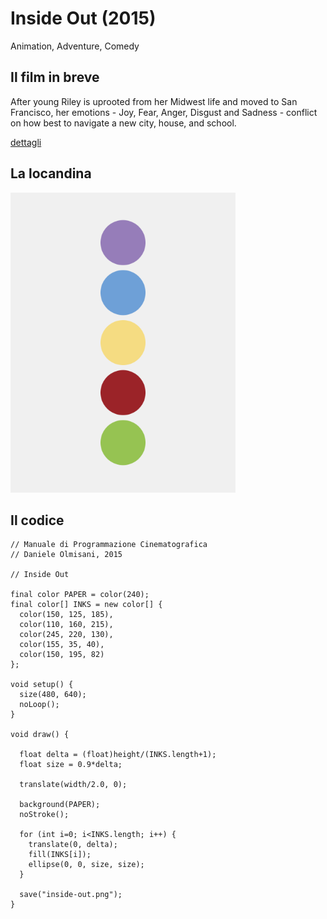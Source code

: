 # Inside Out (2015)

Animation, Adventure, Comedy

## Il film in breve
After young Riley is uprooted from her Midwest life and moved to San Francisco, her emotions - Joy, Fear, Anger, Disgust and Sadness - conflict on how best to navigate a new city, house, and school.

[dettagli](https://www.imdb.com/title/tt2096673/)

## La locandina
<img src="inside-out.png"  width="360px" title="Inside Out">


## Il codice
```processing
// Manuale di Programmazione Cinematografica
// Daniele Olmisani, 2015

// Inside Out

final color PAPER = color(240);
final color[] INKS = new color[] {
  color(150, 125, 185),
  color(110, 160, 215),
  color(245, 220, 130),
  color(155, 35, 40),
  color(150, 195, 82)
};

void setup() {
  size(480, 640);
  noLoop();
}

void draw() {
  
  float delta = (float)height/(INKS.length+1);
  float size = 0.9*delta;
  
  translate(width/2.0, 0);
  
  background(PAPER);
  noStroke();
  
  for (int i=0; i<INKS.length; i++) {
    translate(0, delta);
    fill(INKS[i]);
    ellipse(0, 0, size, size);
  }
   
  save("inside-out.png");
}
```
